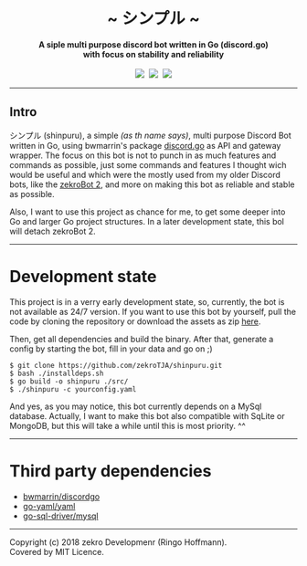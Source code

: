 <div align="center">
    <h1>~ シンプル ~</h1>
    <strong>
        A siple multi purpose discord bot written in Go (discord.go)<br>
        with focus on stability and reliability
    </strong><br><br>
    <a href="https://dc.zekro.de"><img src="https://img.shields.io/discord/307084334198816769.svg?style=for-the-badge&logo=discord" /></a>&nbsp;
    <img src="https://forthebadge.com/images/badges/60-percent-of-the-time-works-every-time.svg" />&nbsp;
    <img src="https://forthebadge.com/images/badges/built-with-grammas-recipe.svg">
<br>
</div>

---

## Intro

シンプル (shinpuru), a simple *(as th name says)*, multi purpose Discord Bot written in Go, using bwmarrin's package [discord.go](https://github.com/bwmarrin/discordgo) as API and gateway wrapper. The focus on this bot is not to punch in as much features and commands as possible, just some commands and features I thought wich would be useful and which were the mostly used from my older Discord bots, like the [zekroBot 2](https://github.com/zekroTJA/zekroBot2), and more on making this bot as reliable and stable as possible.

Also, I want to use this project as chance for me, to get some deeper into Go and larger Go project structures. In a later development state, this bol will detach zekroBot 2.

---

# Development state

This project is in a verry early development state, so, currently, the bot is not available as 24/7 version. If you want to use this bot by yourself, pull the code by cloning the repository or download the assets as zip [here](https://github.com/zekroTJA/shinpuru/archive/master.zip).

Then, get all dependencies and build the binary. After that, generate a config by starting the bot, fill in your data and go on ;)

```
$ git clone https://github.com/zekroTJA/shinpuru.git
$ bash ./installdeps.sh
$ go build -o shinpuru ./src/
$ ./shinpuru -c yourconfig.yaml
```

And yes, as you may notice, this bot currently depends on a MySql database. Actually, I want to make this bot also compatible with SqLite or MongoDB, but this will take a while until this is most priority. ^^

---

# Third party dependencies

- [bwmarrin/discordgo](https://github.com/bwmarrin/discordgo)
- [go-yaml/yaml](https://github.com/go-yaml/yaml)
- [go-sql-driver/mysql](https://github.com/Go-SQL-Driver/MySQL/)

---

Copyright (c) 2018 zekro Developmenr (Ringo Hoffmann).  
Covered by MIT Licence.